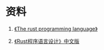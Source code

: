 # 资料

1. [《The rust programming language》](https://doc.rust-lang.org/book/title-page.html)

2. [《Rust程序语言设计》中文版](https://kaisery.github.io/trpl-zh-cn/foreword.html)


